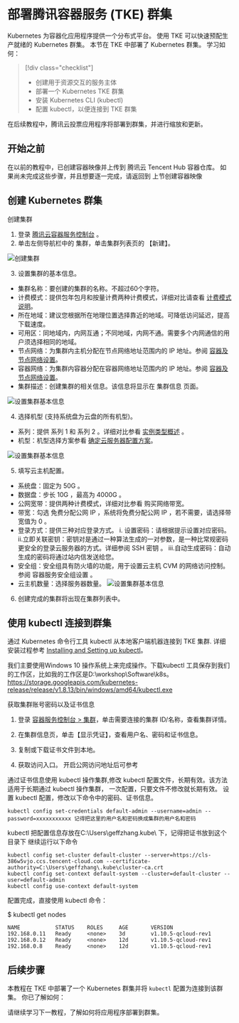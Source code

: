 # <a name="tutorial-deploy-an-tke-kubernetes-service-aks-cluster"></a> 部署腾讯容器服务 (TKE) 群集

Kubernetes 为容器化应用程序提供一个分布式平台。 使用 TKE 可以快速预配生产就绪的 Kubernetes 群集。  本节在 TKE 中部署了 Kubernetes 群集。 学习如何：

> [!div class="checklist"]
> * 创建用于资源交互的服务主体
> * 部署一个 Kubernetes TKE 群集
> * 安装 Kubernetes CLI (kubectl)
> * 配置 kubectl，以便连接到 TKE 群集

在后续教程中，腾讯云投票应用程序将部署到群集，并进行缩放和更新。

## <a name="before-you-begin"></a>开始之前

在以前的教程中，已创建容器映像并上传到 腾讯云 Tencent Hub 容器仓库。 如果尚未完成这些步骤，并且想要逐一完成，请返回到 上节创建容器映像

 
## <a name="create-a-kubernetes-cluster"></a>创建 Kubernetes 群集

创建集群
1. 登录 [腾讯云容器服务控制台](https://console.cloud.tencent.com/ccs) 。
2. 单击左侧导航栏中的 集群，单击集群列表页的 【新建】。

![创建集群](./resource/ccrbasic1.png)

3. 设置集群的基本信息。

 +  集群名称：要创建的集群的名称。不超过60个字符。
 +  计费模式：提供包年包月和按量计费两种计费模式，详细对比请查看 [计费模式说明](https://cloud.tencent.com/doc/product/213/2180)。
 +  所在地域：建议您根据所在地理位置选择靠近的地域。可降低访问延迟，提高下载速度。
 +  可用区：同地域内，内网互通；不同地域，内网不通。需要多个内网通信的用户须选择相同的地域。
 +  节点网络：为集群内主机分配在节点网络地址范围内的 IP 地址。参阅 [容器及节点网络设置](https://cloud.tencent.com/doc/product/457/9083)。
 +  容器网络：为集群内容器分配在容器网络地址范围内的 IP 地址。参阅 [容器及节点网络设置](https://cloud.tencent.com/doc/product/457/9083)。
 +  集群描述：创建集群的相关信息。该信息将显示在 集群信息 页面。

![设置集群基本信息](./resource/ccrbasic2.png)

4. 选择机型 (支持系统盘为云盘的所有机型)。

 + 系列：提供 系列 1 和 系列 2 。详细对比参看 [实例类型概述](https://cloud.tencent.com/doc/product/213/7153#.E5.8F.AF.E7.94.A8.E5.AE.9E.E4.BE.8B.E7.B1.BB.E5.9E.8B2) 。
 + 机型：机型选择方案参看 [确定云服务器配置方案](https://cloud.tencent.com/doc/product/213/2764#.E7.A1.AE.E5.AE.9A.E4.BA.91.E6.9C.8D.E5.8A.A1.E5.99.A8.E9.85.8D.E7.BD.AE.E6.96.B9.E6.A1.88)。

![设置集群基本信息](./resource/ccrbasic3.png)

5. 填写云主机配置。

 + 系统盘：固定为 50G 。
 + 数据盘：步长 10G ，最高为 4000G 。
 + 公网宽带：提供两种计费模式，详细对比参看 购买网络带宽。
 + 带宽：勾选 免费分配公网 IP ，系统将免费分配公网 IP ，若不需要，请选择带宽值为 0 。
 + 登录方式：提供三种对应登录方式。
  i. 设置密码：请根据提示设置对应密码。
  ii.立即关联密钥：密钥对是通过一种算法生成的一对参数，是一种比常规密码更安全的登录云服务器的方式。详细参阅 SSH 密钥 。
  iii.自动生成密码：自动生成的密码将通过站内信发送给您。
 + 安全组：安全组具有防火墙的功能，用于设置云主机 CVM 的网络访问控制。参阅 容器服务安全组设置 。
 + 云主机数量：选择服务器数量。
![设置集群基本信息](./resource/ccrbasic4.png)

6. 创建完成的集群将出现在集群列表中。

## <a name="connect-to-cluster-using-kubectl"></a>使用 kubectl 连接到群集

通过 Kubernetes 命令行工具 kubectl 从本地客户端机器连接到 TKE 集群. 详细安装过程参考 [Installing and Setting up kubectl](https://kubernetes.io/docs/user-guide/prereqs/)。

我们主要使用Windows 10 操作系统上来完成操作。下载kubectl 工具保存到我们的工作区，比如我的工作区是D:\workshop\Software\k8s。
https://storage.googleapis.com/kubernetes-release/release/v1.8.13/bin/windows/amd64/kubectl.exe

获取集群账号密码以及证书信息
1. 登录 [容器服务控制台 > 集群](https://console.cloud.tencent.com/ccs)，单击需要连接的集群 ID/名称，查看集群详情。

2. 在集群信息页，单击【显示凭证】，查看用户名、密码和证书信息。

3. 复制或下载证书文件到本地。

4. 获取访问入口。 开启公网访问地址后可参考  

通过证书信息使用 kubectl 操作集群,修改 kubectl 配置文件，长期有效。该方法适用于长期通过 kubectl 操作集群， 一次配置，只要文件不修改就长期有效。
设置 kubectl 配置，修改以下命令中的密码、证书信息。

```
kubectl config set-credentials default-admin --username=admin --password=xxxxxxxxxxx 记得把这里的用户名和密码换成集群的用户名和密码
```
kubectl 把配置信息存放在C:\Users\geffzhang\.kube\ 下，记得把证书放到这个目录下
继续运行以下命令
```
kubectl config set-cluster default-cluster --server=https://cls-386w5vjo.ccs.tencent-cloud.com --certificate-authority=C:\Users\geffzhang\.kube\cluster-ca.crt
kubectl config set-context default-system --cluster=default-cluster --user=default-admin
kubectl config use-context default-system
```
配置完成，直接使用 kubectl 命令：

$ kubectl get nodes

```
NAME           STATUS    ROLES     AGE       VERSION
192.168.0.11   Ready     <none>    3d        v1.10.5-qcloud-rev1
192.168.0.12   Ready     <none>    12d       v1.10.5-qcloud-rev1
192.168.0.8    Ready     <none>    12d       v1.10.5-qcloud-rev1
```

## <a name="next-steps"></a>后续步骤

本教程在 TKE 中部署了一个 Kubernetes 群集并将 `kubectl` 配置为连接到该群集。 你已了解如何：


请继续学习下一教程，了解如何将应用程序部署到群集。

<!-- LINKS - external -->
[kubectl]: https://kubernetes.io/docs/user-guide/kubectl/
[kubectl-get]: https://kubernetes.io/docs/reference/generated/kubectl/kubectl-commands#get
